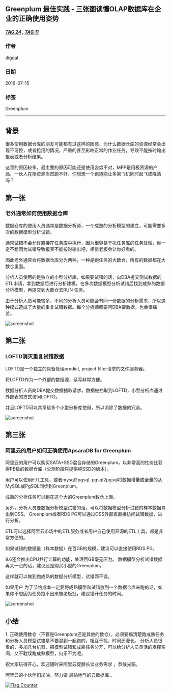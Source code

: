 ## Greenplum 最佳实践 - 三张图读懂OLAP数据库在企业的正确使用姿势  
##### [TAG 24](../class/24.md) , [TAG 11](../class/11.md)
                  
### 作者                      
digoal                      
                  
### 日期                      
2016-07-15                      
                  
### 标签                      
Greenplum                   
                  
----                      
                  
## 背景  
很多使用数据仓库的朋友可能都有过这样的困惑，为什么数据仓库的资源经常会出现不可控，或者抢用的情况，严重的甚至影响正常的作业任务，导致不能按时输出报表或者分析结果。    
    
这里的原因较多，最主要的原因可能还是使用姿势不对，MPP是用极资源的产品，一伙人在抢资源当然跑不好。你想想一个跑道能让多架飞机同时起飞或降落吗？      
    
## 第一张  
### 老外通常如何使用数据仓库  
数据仓库的使用人员通常是数据分析师，一个成熟的分析模型的建立，可能需要多次的数据模型分析试错。    
    
通常试错不会允许直接在任务库中执行，因为很容易干扰任务库的任务处理，你一定不想因为试错导致报表不能按时输出吧，相信老板会让你好看的。    
      
因此老外通常会将数据仓库分为两种，一种是跑任务的大数仓，所有的数据都在大数仓里面。    
    
分析人员使用的是独立的小型分析库，如果要试错的话，向DBA提交测试数据的ETL申请，拿到数据后进行分析建模，在多次数据模型分析试错后找到成熟的数据分析模型，再提交到大数仓去RUN 任务。    
    
由于分析人员可能较多，不同的分析人员可能会有同一份数据的分析需求，所以这种模式造成了大量的重复试错数据。每个分析师都要问DBA要数据，也会很痛苦。      
  
![screenshot](20160715_03_pic_001.png)  
    
## 第二张  
### LOFTD消灭重复试错数据  
LOFTD是一个独立的具备处理predict, project filter请求的文件服务器。    
    
将LOFTD作为一个外部的数据源，读写非常方便。    
    
数据分析人员向DBA提交数据抽取请求，数据被抽取到LOFTD，小型分析库通过外部表的方式访问LOFTD。    
    
并且LOFTD可以共享给多个小型分析库使用，所以消除了数据的冗余。    
  
![screenshot](20160715_03_pic_002.png)  
    
## 第三张  
### 阿里云的用户如何正确使用ApsaraDB for Greenplum  
阿里云的用户可以购买SATA+SSD混合存储的Greenplum，以非常高的性价比获得PB级的数据仓库（公测阶段只提供纯SSD的版本）。      
    
用户可以使用ETL工具，或者mysql2pgsql, pgsql2pgsql将数据增量或全量的从MySQL或PgSQL同步到Greenplum。    
    
成熟的分析任务可以跑在这个大的Greenplum数仓上面。     
  
另外，分析人员要数据分析模型试错的话，可以将数据模型分析试错的样本数据导出到OSS。  Greenplum或者RDS PG可以通过OSS外部表直接访问试错数据，进行分析。    
    
ETL可以选择阿里云市场中的ETL服务或者用户自己使用开源的ETL工具，都是非常方便的。    
    
如果试错的数据量（样本数据）在百GB的规模，建议可以直接使用RDS PG。    
  
9.6还会推出CPU并行计算的功能，处理百GB毫无压力。    数据模型分析试错数据再大一点的话，建议还是购买小型的Greenplum。    
    
这样就可以做到跑成熟的数据分析模型，试错两不误。      
    
如果用户 为了节约成本一定要将成熟模型和试错放到一个数据仓库来跑的话，如果你不想因为任务跑不出来被老板批，建议错开任务的时间。    
  
![screenshot](20160715_03_pic_003.png)  
  
## 小结  
1\. 正确使用数仓（不管是Greenplum还是其他的数仓），必须要搞清楚跑成熟任务和分析人员模型试错是不要混到一起跑的，相互干扰，时间还漫长。  分析人员很贵的，多加几台机器，把模型试错和成熟任务分开，可以给分析人员灵活的发挥空间，又不耽误跑成熟模型，何乐不为呢。     
    
祝大家玩得开心，欢迎随时来阿里云促膝长谈业务需求 ，恭候光临。  
    
阿里云的小伙伴们加油，努力做 最贴地气的云数据库 。  
    
    
                  

  
<a rel="nofollow" href="http://info.flagcounter.com/h9V1"  ><img src="http://s03.flagcounter.com/count/h9V1/bg_FFFFFF/txt_000000/border_CCCCCC/columns_2/maxflags_12/viewers_0/labels_0/pageviews_0/flags_0/"  alt="Flag Counter"  border="0"  ></a>  
  
